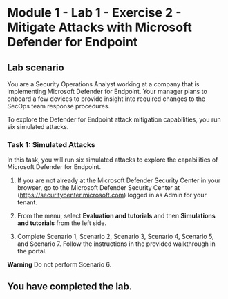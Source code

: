 # Module 1 - Lab 1 - Exercise 2 - Mitigate Attacks with Microsoft Defender for Endpoint

## Lab scenario

You are a Security Operations Analyst working at a company that is implementing Microsoft Defender for Endpoint. Your manager plans to onboard a few devices to provide insight into required changes to the SecOps team response procedures.

To explore the Defender for Endpoint attack mitigation capabilities, you run six simulated attacks.

### Task 1: Simulated Attacks

In this task, you will run six simulated attacks to explore the capabilities of Microsoft Defender for Endpoint.

1. If you are not already at the Microsoft Defender Security Center in your browser, go to the Microsoft Defender Security Center at (https://securitycenter.microsoft.com) logged in as Admin for your tenant.

2. From the menu, select **Evaluation and tutorials**  and then **Simulations and tutorials** from the left side.

3. Complete Scenario 1, Scenario 2, Scenario 3, Scenario 4, Scenario 5, and Scenario 7. Follow the instructions in the provided walkthrough in the portal.

**Warning** Do not perform Scenario 6.

## You have completed the lab.